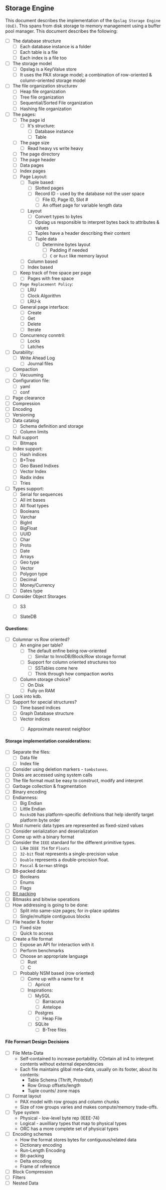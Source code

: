 ## Storage Engine

This document describes the implementation of the `Opslag Storage Engine (OsE)`. This spans from disk storage to memory management using a
buffer pool manager. This document describes the following:

- [ ] The database structure
  - [ ] Each database instance is a folder
  - [ ] Each table is a file
  - [ ] Each index is a file too
- [ ] The storage model
  - [ ] Opslag is a Key/Value store
  - [ ] It uses the PAX storage model; a combination of row-oriented & column-oriented storage model
- [ ] The file organization structurev
  - [ ] Heap file organization
  - [ ] Tree file organization
  - [ ] Sequential/Sorted File organization
  - [ ] Hashing file organization
- [ ] The pages:
  - [ ] The page id
    - [ ] It's structure:
      - [ ] Database instance
      - [ ] Table
  - [ ] The page size
    - [ ] Read heavy vs write heavy
  - [ ] The page directory
  - [ ] The page header
  - [ ] Data pages
  - [ ] Index pages
  - [ ] Page Layout:
    - [ ] Tuple based:
      - [ ] Slotted pages
      - [ ] Record ID - used by the database not the user space
        - [ ] File ID, Page ID, Slot #
        - [ ] An offset page for variable length data
    - [ ] Layout
      - [ ] Convert types to bytes
      - [ ] Opslag us responsible to interpret bytes back to attributes & values
      - [ ] Tuples have a header describing their content
      - [ ] Tuple data
        - [ ] Determine bytes layout
          - [ ] Padding if needed
          - [ ] `C` or `Rust` like memory layout
    - [ ] Column based
    - [ ] Index based
  - [ ] Keep track of free space per page
    - [ ] Pages with free space
  - [ ] `Page Replacement Policy`:
    - [ ] LRU
    - [ ] Clock Algorithm
    - [ ] LRU-k
  - [ ] General page interface:
    - [ ] Create
    - [ ] Get
    - [ ] Delete
    - [ ] Iterate
  - [ ] Concurrency conntril:
    - [ ] Locks
    - [ ] Latches
- [ ] Durability:
  - [ ] Write Ahead Log
    - [ ] Journal files
- [ ] Compaction
  - [ ] Vacuuming
- [ ] Configuration file:
  - [ ] yaml
  - [ ] conf
- [ ] Page clearance
- [ ] Compression
- [ ] Encoding
- [ ] Versioning
- [ ] Data catalog
  - [ ] Schema definition and storage
  - [ ] Column limits
- [ ] Null support
  - [ ] Bitmaps
- [ ] Index support:
  - [ ] Hash indices
  - [ ] B+Tree
  - [ ] Geo Based Indixes
  - [ ] Vector Index
  - [ ] Radix index
  - [ ] Tries
- [ ] Types support:
  - [ ] Serial for sequences
  - [ ] All int bases
  - [ ] All float types
  - [ ] Booleans
  - [ ] Varchar
  - [ ] BigInt
  - [ ] BigFloat
  - [ ] UUID
  - [ ] Char
  - [ ] Proto
  - [ ] Date
  - [ ] Arrays
  - [ ] Geo type
  - [ ] Vector
  - [ ] Polygon type
  - [ ] Decimal
  - [ ] Money/Currency
  - [ ] Dates type
- [ ] Consider Object Storages
  - [ ] S3
  - [ ] SlateDB


#### Questions:
- [ ] Columnar vs Row oriented?
  - [ ] An engine per table?
    - [ ] The default enfine being row-oriented
      - [ ] Similar to InnoDB/Block/Row storage format
    - [ ] Support for column oriented structures too
      - [ ] SSTables come here
      - [ ] Think through how compaction works
  - [ ] Column storage choice?
    - [ ] On Disk
    - [ ] Fully on RAM
- [ ] Look into kdb.
- [ ] Support for special structures?
  - [ ] Time based indices
  - [ ] Graph Database structure
  - [ ] Vector indices
    - [ ] Approximate nearest neighbor


#### Storage implementation considerations:
- [ ] Separate the files:
    - [ ] Data file
    - [ ] Index file
- [ ] Consider using deletion markers - `tombstones`.
- [ ] Disks are accessed using system calls
- [ ] The file format must be easy to construct, modify and interpret
- [ ] Garbage collection & fragmentation
- [ ] Binary encoding
- [ ] Endianness:
  - [ ] Big Endian
  - [ ] Little Endian
  - [ ] `RocksDB` has platform-specific definitions that help identify target platform byte order
- [ ] Most numeric data types are represented as fixed-sized values
- [ ] Consider serialization and deserialization
- [ ] Come up with a binary format
- [ ] Consider the `IEEE` standard for the different primitive types.
  - [ ] Like `IEEE 754` for `Floats`
  - [ ] `32-bit` float represents a single-precision value
  - [ ] `Double` represents a double-precision float.
  - [ ] `Pascal` & `German` strings
- [ ] Bit-packed data:
  - [ ] Booleans
  - [ ] Enums
  - [ ] Flags
- [ ] [Bit packing](https://www.databass.dev/links/58)
- [ ] Bitmasks and bitwise operations
- [ ] How addressing is going to be done:
  - [ ] Split into same-size pages; for in-place updates
  - [ ] Single/multiple contiguous blocks
- [ ] File header & footer 
  - [ ] Fixed size
  - [ ] Quick to access 
- [ ] Create a file format
  - [ ] Expose an API for interaction with it
  - [ ] Perform benchmarks
  - [ ] Choose an appropriate language
    - [ ] Rust
    - [ ] C
  - [ ] Probably NSM based (row oriented)
    - [ ] Come up with a name for it
      - [ ] Apricot
    - [ ] Inspirations:
      - [ ] MySQL
        - [ ] Barracuna
        - [ ] Antelope
      - [ ] Postgres
        - [ ] Heap File
      - [ ] SQLite
        - [ ] B-Tree files

#### File Formart Design Decisions
- [ ] File Meta-Data
  - Self-contained to increase portability. COntain all in4 to interpret contents without external dependencies
  - Each file maintains glibal meta-data, usually on its footer, about its contents:
    - Table Schema (Thrift, Protobuf)
    - Row Group offsets/length
    - Tuple counts/ zone maps
- [ ] Format layout
  - PAX model with row groups and column chunks
  - Size of row groups varies and makes compute/memory trade-offs.
- [ ] Type system
  - Physical - low-level byte rep (IEEE-74)
  - Logical - auxilliary types that map to physical types
  - ORC has a more complete set of physical types
- [ ] Encoding schemes
  - How the format stores bytes for contiguous/related data
  - Dictionary encoding
  - Run-Length Encoding
  - Bit-packing
  - Delta encoding
  - Frame of reference
- [ ] Block Compression
- [ ] Filters
- [ ] Nested Data